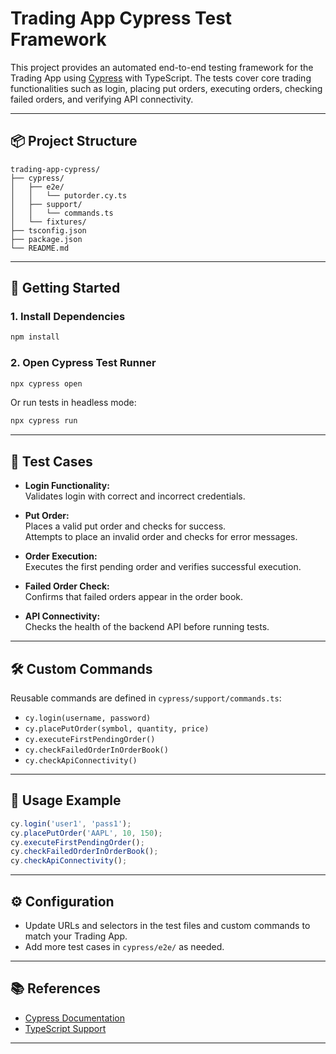 # Trading App Cypress Test Framework

This project provides an automated end-to-end testing framework for the Trading App using [Cypress](https://www.cypress.io/) with TypeScript. The tests cover core trading functionalities such as login, placing put orders, executing orders, checking failed orders, and verifying API connectivity.

---

## 📦 Project Structure

```
trading-app-cypress/
├── cypress/
│   ├── e2e/
│   │   └── putorder.cy.ts
│   ├── support/
│   │   └── commands.ts
│   └── fixtures/
├── tsconfig.json
├── package.json
└── README.md
```

---

## 🚀 Getting Started

### 1. Install Dependencies

```bash
npm install
```

### 2. Open Cypress Test Runner

```bash
npx cypress open
```

Or run tests in headless mode:

```bash
npx cypress run
```

---

## 🧪 Test Cases

- **Login Functionality:**  
  Validates login with correct and incorrect credentials.

- **Put Order:**  
  Places a valid put order and checks for success.  
  Attempts to place an invalid order and checks for error messages.

- **Order Execution:**  
  Executes the first pending order and verifies successful execution.

- **Failed Order Check:**  
  Confirms that failed orders appear in the order book.

- **API Connectivity:**  
  Checks the health of the backend API before running tests.

---

## 🛠️ Custom Commands

Reusable commands are defined in `cypress/support/commands.ts`:
- `cy.login(username, password)`
- `cy.placePutOrder(symbol, quantity, price)`
- `cy.executeFirstPendingOrder()`
- `cy.checkFailedOrderInOrderBook()`
- `cy.checkApiConnectivity()`

---

## 📝 Usage Example

```typescript
cy.login('user1', 'pass1');
cy.placePutOrder('AAPL', 10, 150);
cy.executeFirstPendingOrder();
cy.checkFailedOrderInOrderBook();
cy.checkApiConnectivity();
```

---

## ⚙️ Configuration

- Update URLs and selectors in the test files and custom commands to match your Trading App.
- Add more test cases in `cypress/e2e/` as needed.

---

## 📚 References

- [Cypress Documentation](https://docs.cypress.io/)
- [TypeScript Support](https://docs.cypress.io/guides/tooling/typescript-support)

---

